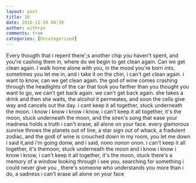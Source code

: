 ```yaml
---
layout: post
title: 16
date: 2010-12-20 00:39
author: withrye
comments: true
categories: [Uncategorized]
---
```

<span id="dropcap">E</span>very thougth that i repent there';s another chip you haven't spent, and you're cashing them in, where do we begin to get clean again. Can we get clean again. I walk home alone with you, in the mood you're born into, sometimes you let me in, and i take it on the chin, i can't get clean again. i want to know, can we get clean again. the god of wine comes crashing through the headlights of the car that took you farther than you thought you want to go, we can't get back again. we can't get back again. she takes a drink and then she waits, the alcohol it permeates, and soon the cells give way and cancels out the day. i cant keep it all together, stuck underneath the moon. i know i know i know i know, i can't keep it all together, it's the moon, stuck underneath the moon, and the siren's song that ease your madness holds a truth i can't erase, all alone on your face. every glamorous sunrise throws the planets out of line, a star sign out of whack, a fradulent zodiac, and the godl of wine is crouched down in my room, you let me down i said it,and i'm going donw, and i said, nono nonon onon. i can't keep it all together, it's themoon, stuck underneath the moon and i know i know i know i know, i can't keep it all together, it's the moon, stuck there's a memory of a window looking through i see you, searching for something i could never give you , there's someone who understands you more than i do, a sadness i can't erase all alone on your face 
